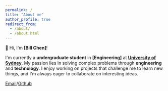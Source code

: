 ```yaml
---
permalink: /
title: "About me"
author_profile: true
redirect_from: 
  - /about/
  - /about.html
---
```


👋 Hi, I'm **[Bill Chen]**!

I'm currently a **undergraduate student** in **[Engineering]** at **[University of Sydney](https://www.sydney.edu.au/)**. My passion lies in solving complex problems through **engineering** and **technology**. I enjoy working on projects that challenge me to learn new things, and I'm always eager to collaborate on interesting ideas.

[Email](mailto:chy1923734008@gmail.com)/[Github](https://github.com/Chy990)
